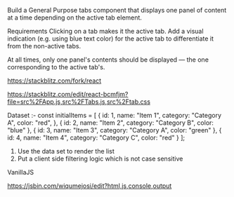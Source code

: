 Build a General Purpose tabs component that displays one panel of content at a time depending on the active tab element. 

Requirements
Clicking on a tab makes it the active tab. Add a visual indication (e.g. using blue text color) for the active tab to differentiate it from the non-active tabs.

At all times, only one panel's contents should be displayed — the one corresponding to the active tab's.

https://stackblitz.com/fork/react



https://stackblitz.com/edit/react-bcmfjm?file=src%2FApp.js,src%2FTabs.js,src%2Ftab.css

























Dataset :- 
const initialItems = [
  {
    id: 1,
    name: "Item 1",
    category: "Category A",
    color: "red",
  },
  { id: 2, name: "Item 2", category: "Category B", color: "blue" },
  { id: 3, name: "Item 3", category: "Category A", color: "green" },
  { id: 4, name: "Item 4", category: "Category C", color: "red" }
];

1. Use the data set to render the list
2. Put a client side filtering logic which is not case sensitive

VanillaJS


https://jsbin.com/wiqumejosi/edit?html,js,console,output


